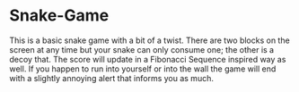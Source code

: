 # Snake-Game
This is a basic snake game with a bit of a twist. There are two blocks on the screen at any time but your snake can only consume one; the other is a decoy that. The score will update in a Fibonacci Sequence inspired way as well. If you happen to run into yourself or into the wall the game will end with a slightly annoying alert that informs you as much. 
